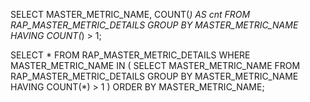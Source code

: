 SELECT MASTER_METRIC_NAME, COUNT(*) AS cnt
FROM RAP_MASTER_METRIC_DETAILS
GROUP BY MASTER_METRIC_NAME
HAVING COUNT(*) > 1;

SELECT *
FROM RAP_MASTER_METRIC_DETAILS
WHERE MASTER_METRIC_NAME IN (
    SELECT MASTER_METRIC_NAME
    FROM RAP_MASTER_METRIC_DETAILS
    GROUP BY MASTER_METRIC_NAME
    HAVING COUNT(*) > 1
)
ORDER BY MASTER_METRIC_NAME;
